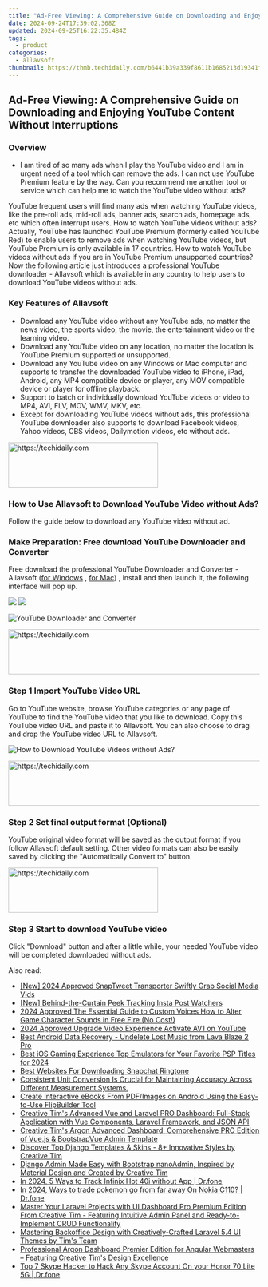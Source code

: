 ```yaml
---
title: "Ad-Free Viewing: A Comprehensive Guide on Downloading and Enjoying YouTube Content Without Interruptions"
date: 2024-09-24T17:39:02.368Z
updated: 2024-09-25T16:22:35.484Z
tags:
  - product
categories:
  - allavsoft
thumbnail: https://thmb.techidaily.com/b6441b39a339f8611b1685213d19341febe69f71b4af374350d9a6e5be665eb8.jpg
---
```


## Ad-Free Viewing: A Comprehensive Guide on Downloading and Enjoying YouTube Content Without Interruptions

### Overview

* I am tired of so many ads when I play the YouTube video and I am in urgent need of a tool which can remove the ads. I can not use YouTube Premium feature by the way. Can you recommend me another tool or service which can help me to watch the YouTube video without ads?

YouTube frequent users will find many ads when watching YouTube videos, like the pre-roll ads, mid-roll ads, banner ads, search ads, homepage ads, etc which often interrupt users. How to watch YouTube videos without ads? Actually, YouTube has launched YouTube Premium (formerly called YouTube Red) to enable users to remove ads when watching YouTube videos, but YouTube Premium is only available in 17 countries. How to watch YouTube videos without ads if you are in YouTube Premium unsupported countries? Now the following article just introduces a professional YouTube downloader - Allavsoft which is available in any country to help users to download YouTube videos without ads.

### Key Features of Allavsoft

* Download any YouTube video without any YouTube ads, no matter the news video, the sports video, the movie, the entertainment video or the learning video.
* Download any YouTube video on any location, no matter the location is YouTube Premium supported or unsupported.
* Download any YouTube video on any Windows or Mac computer and supports to transfer the downloaded YouTube video to iPhone, iPad, Android, any MP4 compatible device or player, any MOV compatible device or player for offline playback.
* Support to batch or individually download YouTube videos or video to MP4, AVI, FLV, MOV, WMV, MKV, etc.
* Except for downloading YouTube videos without ads, this professional YouTube downloader also supports to download Facebook videos, Yahoo videos, CBS videos, Dailymotion videos, etc without ads.

<!-- affiliate ads begin -->
<a href="https://aligracehair.sjv.io/c/5597632/2135370/19272" target="_top" id="2135370">
  <img src="//a.impactradius-go.com/display-ad/19272-2135370" border="0" alt="https://techidaily.com" width="300" height="90"/>
</a>
<img height="0" width="0" src="https://aligracehair.sjv.io/i/5597632/2135370/19272" style="position:absolute;visibility:hidden;" border="0" />
<!-- affiliate ads end -->

### How to Use Allavsoft to Download YouTube Video without Ads?

Follow the guide below to download any YouTube video without ad.

### Make Preparation: Free download YouTube Downloader and Converter

Free download the professional YouTube Downloader and Converter - Allavsoft ([for Windows](https://tools.techidaily.com/allavsoft/products/) , [for Mac](https://tools.techidaily.com/allavsoft/products/)) , install and then launch it, the following interface will pop up.

[![](https://www.allavsoft.com/how-to/../images/how-to/free-download-win.jpg)](https://tools.techidaily.com/allavsoft/products/) [![](https://www.allavsoft.com/how-to/../images/how-to/free-download-mac.jpg)](https://tools.techidaily.com/allavsoft/products/)

![YouTube Downloader and Converter](https://www.allavsoft.com/how-to/../images/allavsoft/screen-shot-600.jpg)

<!-- affiliate ads begin -->
<a href="https://aligracehair.sjv.io/c/5597632/2047366/19272" target="_top" id="2047366">
  <img src="//a.impactradius-go.com/display-ad/19272-2047366" border="0" alt="https://techidaily.com" width="728" height="90"/>
</a>
<img height="0" width="0" src="https://aligracehair.sjv.io/i/5597632/2047366/19272" style="position:absolute;visibility:hidden;" border="0" />
<!-- affiliate ads end -->

### Step 1 Import YouTube Video URL

Go to YouTube website, browse YouTube categories or any page of YouTube to find the YouTube video that you like to download. Copy this YouTube video URL and paste it to Allavsoft. You can also choose to drag and drop the YouTube video URL to Allavsoft.

![How to Download YouTube Videos without Ads?](https://www.allavsoft.com/how-to/../images/how-to/download-rtmp-video/download-rtmp-video.jpg)

<!-- affiliate ads begin -->
<a href="https://appsumo.8odi.net/c/5597632/2037351/7443" target="_top" id="2037351">
  <img src="//a.impactradius-go.com/display-ad/7443-2037351" border="0" alt="https://techidaily.com" width="728" height="90"/>
</a>
<img height="0" width="0" src="https://appsumo.8odi.net/i/5597632/2037351/7443" style="position:absolute;visibility:hidden;" border="0" />
<!-- affiliate ads end -->

### Step 2 Set final output format (Optional)

YouTube original video format will be saved as the output format if you follow Allavsoft default setting. Other video formats can also be easily saved by clicking the "Automatically Convert to" button.

<!-- affiliate ads begin -->
<a href="https://aligracehair.sjv.io/c/5597632/1902319/19272" target="_top" id="1902319">
  <img src="//a.impactradius-go.com/display-ad/19272-1902319" border="0" alt="https://techidaily.com" width="300" height="90"/>
</a>
<img height="0" width="0" src="https://aligracehair.sjv.io/i/5597632/1902319/19272" style="position:absolute;visibility:hidden;" border="0" />
<!-- affiliate ads end -->

### Step 3 Start to download YouTube video

Click "Download" button and after a little while, your needed YouTube video will be completed downloaded without ads.

<ins class="adsbygoogle"
     style="display:block"
     data-ad-format="autorelaxed"
     data-ad-client="ca-pub-7571918770474297"
     data-ad-slot="1223367746"></ins>

<ins class="adsbygoogle"
     style="display:block"
     data-ad-client="ca-pub-7571918770474297"
     data-ad-slot="8358498916"
     data-ad-format="auto"
     data-full-width-responsive="true"></ins>

<span class="atpl-alsoreadstyle">Also read:</span>
<div><ul>
<li><a href="https://twitter-videos.techidaily.com/new-2024-approved-snaptweet-transporter-swiftly-grab-social-media-vids/"><u>[New] 2024 Approved SnapTweet Transporter Swiftly Grab Social Media Vids</u></a></li>
<li><a href="https://instagram-videos.techidaily.com/new-behind-the-curtain-peek-tracking-insta-post-watchers/"><u>[New] Behind-the-Curtain Peek Tracking Insta Post Watchers</u></a></li>
<li><a href="https://fox-access.techidaily.com/2024-approved-the-essential-guide-to-custom-voices-how-to-alter-game-character-sounds-in-free-fire-no-cost/"><u>2024 Approved The Essential Guide to Custom Voices How to Alter Game Character Sounds in Free Fire (No Cost!)</u></a></li>
<li><a href="https://youtube-stream.techidaily.com/2024-approved-upgrade-video-experience-activate-av1-on-youtube/"><u>2024 Approved Upgrade Video Experience Activate AV1 on YouTube</u></a></li>
<li><a href="https://phone-solutions.techidaily.com/best-android-data-recovery-undelete-lost-music-from-lava-blaze-2-pro-by-fonelab-android-recover-music/"><u>Best Android Data Recovery - Undelete Lost Music from Lava Blaze 2 Pro</u></a></li>
<li><a href="https://screen-capture.techidaily.com/best-ios-gaming-experience-top-emulators-for-your-favorite-psp-titles-for-2024/"><u>Best iOS Gaming Experience Top Emulators for Your Favorite PSP Titles for 2024</u></a></li>
<li><a href="https://extra-tips.techidaily.com/best-websites-for-downloading-snapchat-ringtone/"><u>Best Websites For Downloading Snapchat Ringtone</u></a></li>
<li><a href="https://win-fantastic.techidaily.com/consistent-unit-conversion-is-crucial-for-maintaining-accuracy-across-different-measurement-systems/"><u>Consistent Unit Conversion Is Crucial for Maintaining Accuracy Across Different Measurement Systems.</u></a></li>
<li><a href="https://win-fantastic.techidaily.com/create-interactive-ebooks-from-pdfimages-on-android-using-the-easy-to-use-flipbuilder-tool/"><u>Create Interactive eBooks From PDF/Images on Android Using the Easy-to-Use FlipBuilder Tool</u></a></li>
<li><a href="https://win-fantastic.techidaily.com/creative-tims-advanced-vue-and-laravel-pro-dashboard-full-stack-application-with-vue-components-laravel-framework-and-json-api/"><u>Creative Tim's Advanced Vue and Laravel PRO Dashboard: Full-Stack Application with Vue Components, Laravel Framework, and JSON API</u></a></li>
<li><a href="https://win-fantastic.techidaily.com/creative-tims-argon-advanced-dashboard-comprehensive-pro-edition-of-vuejs-and-bootstrapvue-admin-template/"><u>Creative Tim's Argon Advanced Dashboard: Comprehensive PRO Edition of Vue.js & BootstrapVue Admin Template</u></a></li>
<li><a href="https://win-fantastic.techidaily.com/discover-top-django-templates-and-skins-8plus-innovative-styles-by-creative-tim/"><u>Discover Top Django Templates & Skins - 8+ Innovative Styles by Creative Tim</u></a></li>
<li><a href="https://win-fantastic.techidaily.com/django-admin-made-easy-with-bootstrap-nanoadmin-inspired-by-material-design-and-created-by-creative-tim/"><u>Django Admin Made Easy with Bootstrap nanoAdmin, Inspired by Material Design and Created by Creative Tim</u></a></li>
<li><a href="https://android-location-track.techidaily.com/in-2024-5-ways-to-track-infinix-hot-40i-without-app-drfone-by-drfone-virtual-android/"><u>In 2024, 5 Ways to Track Infinix Hot 40i without App | Dr.fone</u></a></li>
<li><a href="https://android-pokemon-go.techidaily.com/in-2024-ways-to-trade-pokemon-go-from-far-away-on-nokia-c110-drfone-by-drfone-virtual-android/"><u>In 2024, Ways to trade pokemon go from far away On Nokia C110? | Dr.fone</u></a></li>
<li><a href="https://win-fantastic.techidaily.com/master-your-laravel-projects-with-ui-dashboard-pro-premium-edition-from-creative-tim-featuring-intuitive-admin-panel-and-ready-to-implement-crud-functionali7/"><u>Master Your Laravel Projects with UI Dashboard Pro Premium Edition From Creative Tim - Featuring Intuitive Admin Panel and Ready-to-Implement CRUD Functionality</u></a></li>
<li><a href="https://win-fantastic.techidaily.com/mastering-backoffice-design-with-creatively-crafted-laravel-54-ui-themes-by-tims-team/"><u>Mastering Backoffice Design with Creatively-Crafted Laravel 5.4 UI Themes by Tim's Team</u></a></li>
<li><a href="https://win-fantastic.techidaily.com/professional-argon-dashboard-premier-edition-for-angular-webmasters-featuring-creative-tims-design-excellence/"><u>Professional Argon Dashboard Premier Edition for Angular Webmasters – Featuring Creative Tim's Design Excellence</u></a></li>
<li><a href="https://review-topics.techidaily.com/top-7-skype-hacker-to-hack-any-skype-account-on-your-honor-70-lite-5g-drfone-by-drfone-virtual-android/"><u>Top 7 Skype Hacker to Hack Any Skype Account On your Honor 70 Lite 5G | Dr.fone</u></a></li>
</ul></div>

